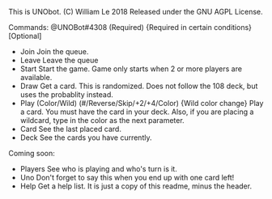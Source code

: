 ﻿This is UNObot.
(C) William Le 2018
Released under the GNU AGPL License.

Commands: @UNOBot#4308 (Required) {Required in certain conditions} [Optional]

- Join
Join the queue.
- Leave
Leave the queue
- Start
Start the game. Game only starts when 2 or more players are available.
- Draw
Get a card. This is randomized. Does not follow the 108 deck, but uses the probablity instead.
- Play (Color/Wild) (#/Reverse/Skip/+2/+4/Color) {Wild color change}
Play a card. You must have the card in your deck. Also, if you are placing a wildcard, type in the color as the next parameter.
- Card
See the last placed card.
- Deck
See the cards you have currently.

Coming soon:
- Players
See who is playing and who's turn is it.
- Uno
Don't forget to say this when you end up with one card left!
- Help
Get a help list. It is just a copy of this readme, minus the header.